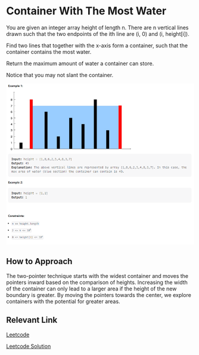 # Container With The Most Water

You are given an integer array height of length n. There are n vertical lines drawn such that the two endpoints of the ith line are (i, 0) and (i, height[i]).

Find two lines that together with the x-axis form a container, such that the container contains the most water.

Return the maximum amount of water a container can store.

Notice that you may not slant the container.

![Example](./water-container-algo.png)

## How to Approach

The two-pointer technique starts with the widest container and moves the pointers inward based on the comparison of heights. Increasing the width of the container can only lead to a larger area if the height of the new boundary is greater. By moving the pointers towards the center, we explore containers with the potential for greater areas.

## Relevant Link

[Leetcode](https://leetcode.com/problems/container-with-most-water/description/)

[Leetcode Solution](https://leetcode.com/problems/container-with-most-water/solutions/3701708/best-method-c-java-python-beginner-friendly/)